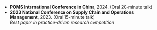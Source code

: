- **POMS International Conference in China**, 2024. (Oral 20-minute talk)  
- **2023 National Conference on Supply Chain and Operations Management**, 2023. (Oral 15-minute talk)  
  *Best paper in practice-driven research competition*
